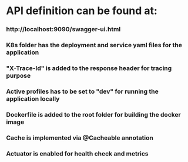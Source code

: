 # API definition can be found at: 
### http://localhost:9090/swagger-ui.html

### K8s folder has the deployment and service yaml files for the application

### "X-Trace-Id" is added to the response header for tracing purpose

### Active profiles has to be set to "dev" for running the application locally

### Dockerfile is added to the root folder for building the docker image

### Cache is implemented via @Cacheable annotation

### Actuator is enabled for health check and metrics